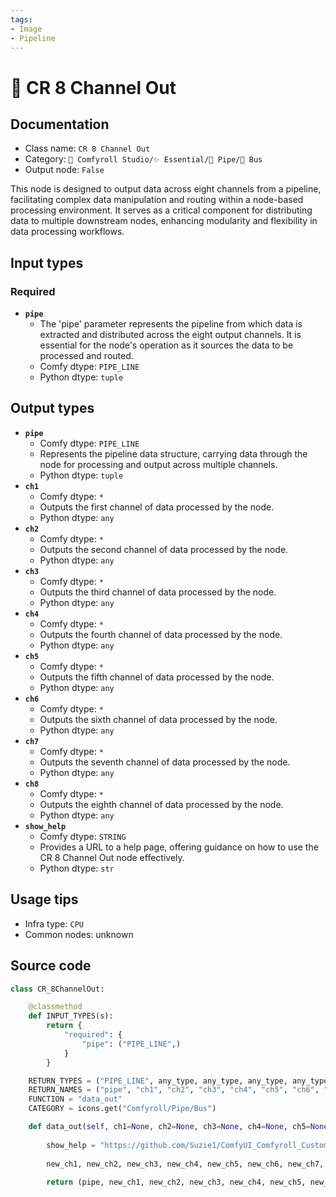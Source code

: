 ```yaml
---
tags:
- Image
- Pipeline
---
```


# 🚌 CR 8 Channel Out
## Documentation
- Class name: `CR 8 Channel Out`
- Category: `🧩 Comfyroll Studio/✨ Essential/🎷 Pipe/🚌 Bus`
- Output node: `False`

This node is designed to output data across eight channels from a pipeline, facilitating complex data manipulation and routing within a node-based processing environment. It serves as a critical component for distributing data to multiple downstream nodes, enhancing modularity and flexibility in data processing workflows.
## Input types
### Required
- **`pipe`**
    - The 'pipe' parameter represents the pipeline from which data is extracted and distributed across the eight output channels. It is essential for the node's operation as it sources the data to be processed and routed.
    - Comfy dtype: `PIPE_LINE`
    - Python dtype: `tuple`
## Output types
- **`pipe`**
    - Comfy dtype: `PIPE_LINE`
    - Represents the pipeline data structure, carrying data through the node for processing and output across multiple channels.
    - Python dtype: `tuple`
- **`ch1`**
    - Comfy dtype: `*`
    - Outputs the first channel of data processed by the node.
    - Python dtype: `any`
- **`ch2`**
    - Comfy dtype: `*`
    - Outputs the second channel of data processed by the node.
    - Python dtype: `any`
- **`ch3`**
    - Comfy dtype: `*`
    - Outputs the third channel of data processed by the node.
    - Python dtype: `any`
- **`ch4`**
    - Comfy dtype: `*`
    - Outputs the fourth channel of data processed by the node.
    - Python dtype: `any`
- **`ch5`**
    - Comfy dtype: `*`
    - Outputs the fifth channel of data processed by the node.
    - Python dtype: `any`
- **`ch6`**
    - Comfy dtype: `*`
    - Outputs the sixth channel of data processed by the node.
    - Python dtype: `any`
- **`ch7`**
    - Comfy dtype: `*`
    - Outputs the seventh channel of data processed by the node.
    - Python dtype: `any`
- **`ch8`**
    - Comfy dtype: `*`
    - Outputs the eighth channel of data processed by the node.
    - Python dtype: `any`
- **`show_help`**
    - Comfy dtype: `STRING`
    - Provides a URL to a help page, offering guidance on how to use the CR 8 Channel Out node effectively.
    - Python dtype: `str`
## Usage tips
- Infra type: `CPU`
- Common nodes: unknown


## Source code
```python
class CR_8ChannelOut:

    @classmethod
    def INPUT_TYPES(s):
        return {
            "required": {
                "pipe": ("PIPE_LINE",)
            }
        }

    RETURN_TYPES = ("PIPE_LINE", any_type, any_type, any_type, any_type, any_type, any_type, any_type, any_type, "STRING", )
    RETURN_NAMES = ("pipe", "ch1", "ch2", "ch3", "ch4", "ch5", "ch6", "ch7", "ch8", "show_help", )
    FUNCTION = "data_out"
    CATEGORY = icons.get("Comfyroll/Pipe/Bus")

    def data_out(self, ch1=None, ch2=None, ch3=None, ch4=None, ch5=None, ch6=None, ch7=None, ch8=None, pipe=None):
        
        show_help = "https://github.com/Suzie1/ComfyUI_Comfyroll_CustomNodes/wiki/Pipe-Nodes#cr-8-channel-out"
            
        new_ch1, new_ch2, new_ch3, new_ch4, new_ch5, new_ch6, new_ch7, new_ch8 = pipe
        
        return (pipe, new_ch1, new_ch2, new_ch3, new_ch4, new_ch5, new_ch6, new_ch7, new_ch8, show_help, ) 

```
